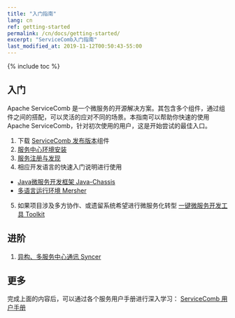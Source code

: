 ```yaml
---
title: "入门指南"
lang: cn
ref: getting-started
permalink: /cn/docs/getting-started/
excerpt: "ServiceComb入门指南"
last_modified_at: 2019-11-12T00:50:43-55:00
---
```


{% include toc %}
## 入门
Apache ServiceComb 是一个微服务的开源解决方案。其包含多个组件，通过组件之间的搭配，可以灵活的应对不同的场景。本指南可以帮助你快速的使用 Apache ServiceComb，针对初次使用的用户，这是开始尝试的最佳入口。  
1. 下载 [ServiceComb 发布版本](/cn/release/)组件  
2. [服务中心环境安装](/cn/docs/service-center/install/)
3. [服务注册与发现](/cn/docs/service-center/registration-discovery/)
4. 相应开发语言的快速入门说明进行使用 
- [Java微服务开发框架 Java-Chassis](/cn/docs/quick-start/)  
- [多语言运行环境 Mersher](/cn/docs/mersher-quick-start/)
5. 如果项目涉及多方协作、或遗留系统希望进行微服务化转型
[一键微服务开发工具 Toolkit](/cn/docs/toolkit/quick-start/)

## 进阶  
1. [异构、多服务中心通讯 Syncer](/cn/docs/syncer/quick-start/)

## 更多  
完成上面的内容后，可以通过各个服务用户手册进行深入学习：
[ServiceComb 用户手册](/cn/docs/users/)
